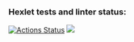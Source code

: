 ### Hexlet tests and linter status:
[![Actions Status](https://github.com/LightFalse/python-project-49/actions/workflows/hexlet-check.yml/badge.svg)](https://github.com/LightFalse/python-project-49/actions)
<a href="https://codeclimate.com/github/LightFalse/python-project-49/maintainability"><img src="https://api.codeclimate.com/v1/badges/b1778453eff5ccc86539/maintainability" /></a>
